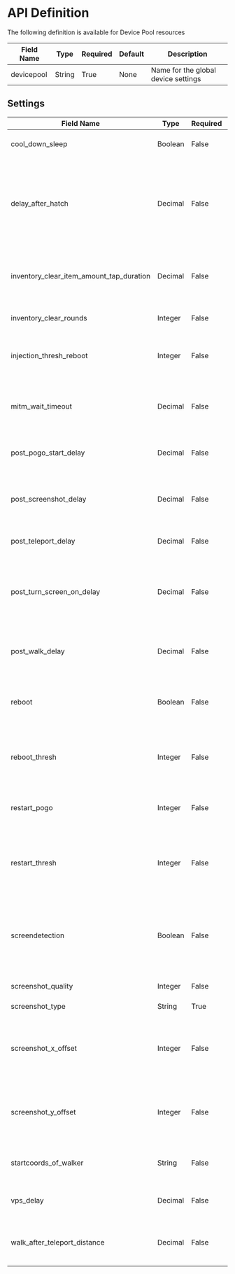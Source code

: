 # API Definition

The following definition is available for Device Pool resources

Field Name | Type | Required | Default | Description
-- | -- | -- | -- | --
devicepool|String|True|None|Name for the global device settings

## Settings

Field Name | Type | Required | Default | Description
-- | -- | -- | -- | --
cool_down_sleep|Boolean|False|False|Add extra cooldown after teleport
delay_after_hatch|Decimal|False|3.5|Delay in minutes to wait before moving to the location of a hatched egg. Raidbosses do not necessarily appear immediately.
inventory_clear_item_amount_tap_duration|Decimal|False|3.0|Number of seconds to tap the + button when clearing an inventory item
inventory_clear_rounds|Integer|False|10|Number of rounds to clear the inventory
injection_thresh_reboot|Integer|False|20|Reboot (if enabled) device after not injecting for X times in a row
mitm_wait_timeout|Decimal|False|45|Timeout in seconds while waiting for data after setting/reaching a location
post_pogo_start_delay|Decimal|False|60|Delay in seconds to wait after starting pogo
post_screenshot_delay|Decimal|False|1|The delay in seconds to wait after taking a screenshot to copy it and start the next
post_teleport_delay|Decimal|False|7.0|Delay in seconds after a teleport.
post_turn_screen_on_delay|Decimal|False|See Description|Delay in seconds after a screenshot has been taken and about to be saved (Default: 2.0 / 7.0 - Task Dependent)
post_walk_delay|Decimal|False|7.0|Delay in seconds after reaching destination with the speed given
reboot|Boolean|False|False|Reboot device if reboot_thresh is reached.  This value is doubled when init is active
reboot_thresh|Integer|False|3|Restart device after restart Pogo N times. This value is doubled when init is active
restart_pogo|Integer|False|0|Restart Pogo every N location-changes.  Use 0 for never
restart_thresh|Integer|False|5|Restart Pogo after reaching MITM Timeout N times. This value is doubled when init is active
screendetection|Boolean|False|False|Use this argument if there are login/logout problems with this device or you want to levelup accounts
screenshot_quality|Integer|False|80|Quality of screenshot 
screenshot_type|String|True|jpeg|Type of screenshot
screenshot_x_offset|Integer|False|0|Adjust the x-axis click offset on devices with softbars and/or black upper bars. (+ right - left)
screenshot_y_offset|Integer|False|0|Adjust the y-axis click offset on devices with softbars and/or black upper bars. (+ down - up)
startcoords_of_walker|String|False|None|Start Coords of Walker (Default: None) (Format: 123.45,67.89)
vps_delay|Decimal|False|0|Set click delay for pokestop walker (VPS -> local device)
walk_after_teleport_distance|Decimal|False|None|Walk in meters to walk after teleport. Might help loading data
